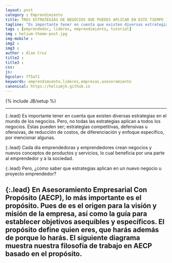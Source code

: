 ```yaml
---
layout: post
category : Emprendimiento
title: TRES ESTRATEGIAS DE NEGOCIOS QUE PUEDES APLICAR EN ESTE TIEMPO INCIERTO.
tagline: "Es importante tener en cuenta que existen diversas estrategias en el mundo de los negocios."
tags : [emprendedor, lideres, emprendimiento, tutorial]
img : helium-theme-post.jpg
img-mobile : 
img2 : 
img3 : 
author : Alan Cruz
title2 : 
title3 : 
css: 
js: 
bgcolor: ff5a71
keywords: emprendimiento,lideres,empresas,asesoramiento
canonical: https://heliumjk.github.io
---
```

{% include JB/setup %}

----
{:.lead}
Es importante tener en cuenta que existen diversas estrategias en el mundo de los negocios.
Pero, no todas las estrategias aplican a todos los negocios. Estas pueden ser; estrategias competitivas, defensivas u ofensivas, de reducción de costos, de diferenciación y enfoque especifico, por mencionar algunas. 

{:.lead}
Cada día emprendedoras y emprendedores crean negocios y nuevos conceptos de productos y servicios, lo cual beneficia por una parte al emprendedor y a la sociedad. 


{:.lead}
Pero, ¿cómo saber que estrategias aplican en un nuevo negocio u proyecto emprendedor? 

{:.lead}
En Asesoramiento Empresarial Con Propósito (AECP), lo más importante es el propósito. 
Pues de es el origen para la visión y misión de la empresa, así como la guía para establecer objetivos asequibles y específicos. El propósito define quien eres, que harás además de porque lo harás. 
El siguiente diagrama muestra nuestra filosofía de trabajo en AECP basado en el propósito.
----
